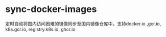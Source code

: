 # sync-docker-images
定时自动将国内访问困难的镜像同步至国内镜像仓库中，支持docker.io ,gcr.io, k8s.gcr.io, registry.k8s.io, ghcr.io
